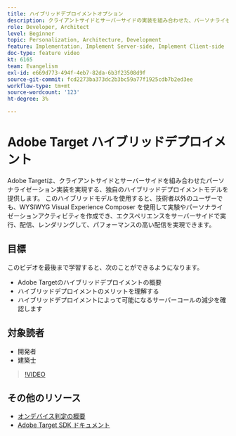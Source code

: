 ```yaml
---
title: ハイブリッドデプロイメントオプション
description: クライアントサイドとサーバーサイドの実装を組み合わせた、パーソナライゼーションを実現するAdobe Target独自のハイブリッドデプロイメントモデルについて説明します。
role: Developer, Architect
level: Beginner
topic: Personalization, Architecture, Development
feature: Implementation, Implement Server-side, Implement Client-side
doc-type: feature video
kt: 6165
team: Evangelism
exl-id: e669d773-494f-4eb7-82da-6b3f23508d9f
source-git-commit: fcd2273ba373dc2b3bc59a77f1925cdb7b2ed3ee
workflow-type: tm+mt
source-wordcount: '123'
ht-degree: 3%

---
```


# Adobe Target ハイブリッドデプロイメント

Adobe Targetは、クライアントサイドとサーバーサイドを組み合わせたパーソナライゼーション実装を実現する、独自のハイブリッドデプロイメントモデルを提供します。 このハイブリッドモデルを使用すると、技術者以外のユーザーでも、WYSIWYG Visual Experience Composer を使用して実験やパーソナライゼーションアクティビティを作成でき、エクスペリエンスをサーバーサイドで実行、配信、レンダリングして、パフォーマンスの高い配信を実現できます。

## 目標

このビデオを最後まで学習すると、次のことができるようになります。

* Adobe Targetのハイブリッドデプロイメントの概要
* ハイブリッドデプロイメントのメリットを理解する
* ハイブリッドデプロイメントによって可能になるサーバーコールの減少を確認します

## 対象読者

* 開発者
* 建築士

>[!VIDEO](https://video.tv.adobe.com/v/41698/?quality=12)

## その他のリソース

* [ オンデバイス判定の概要 ](https://experienceleague.adobe.com/ja/docs/target-learn/tutorials/implementation/on-device-decisioning-overview#implementation)
* [Adobe Target SDK ドキュメント ](https://experienceleague.adobe.com/ja/docs/target-dev/developer/server-side/on-device-decisioning/overview)
